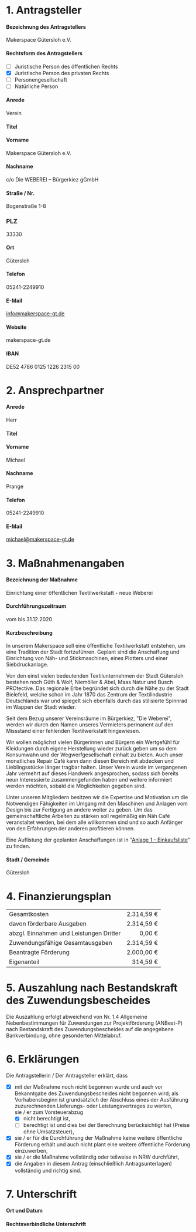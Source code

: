 # 1. Antragsteller
#### Bezeichnung des Antragstellers
Makerspace Gütersloh e.V.

#### Rechtsform des Antragstellers
- [ ] Juristische Person des öffentlichen Rechts
- [x] Juristische Person des privaten Rechts
- [ ] Personengesellschaft
- [ ] Natürliche Person

#### Anrede
Verein

#### Titel

#### Vorname
Makerspace Gütersloh e.V.

#### Nachname
c/o Die WEBEREI – Bürgerkiez gGmbH

#### Straße / Nr.
Bogenstraße 1-8

### PLZ
33330

#### Ort
Gütersloh

#### Telefon
05241-2249910

#### E-Mail
info@makerspace-gt.de

#### Website
makerspace-gt.de

#### IBAN
DE52 4786 0125 1226 2315 00

# 2. Ansprechpartner
#### Anrede
Herr

#### Titel

#### Vorname
Michael

#### Nachname
Prange

#### Telefon
05241-2249910

#### E-Mail
michael@makerspace-gt.de

# 3. Maßnahmenangaben
#### Bezeichnung der Maßnahme
Einrichtung einer öffentlichen Textilwerkstatt - neue Weberei

#### Durchführungszeitraum
vom bis 31.12.2020

#### Kurzbeschreibung
In unserem Makerspace soll eine öffentliche Textilwerkstatt entstehen, um eine Tradition der Stadt fortzuführen. Geplant sind die Anschaffung und Einrichtung von Näh- und Stickmaschinen, eines Plotters und einer Siebdruckanlage.

Von den einst vielen bedeutenden Textilunternehmen der Stadt Gütersloh bestehen noch Güth & Wolf, Niemöller & Abel, Maas Natur und Busch PROtective. Das regionale Erbe begründet sich durch die Nähe zu der Stadt Bielefeld, welche schon im Jahr 1870 das Zentrum der Textilindustrie Deutschlands war und spiegelt sich ebenfalls durch das stilisierte Spinnrad im Wappen der Stadt wieder.

Seit dem Bezug unserer Vereinsräume im Bürgerkiez, "Die Weberei", werden wir durch den Namen unseres Vermieters permanent auf den Missstand einer fehlenden Textilwerkstatt hingewiesen.

Wir wollen möglichst vielen Bürgerinnen und Bürgern ein Wertgefühl für Kleidungen durch eigene Herstellung wieder zurück geben um so dem Konsumwahn und der Wegwerfgesellschaft einhalt zu bieten. Auch unser monatliches Repair Café kann dann diesen Bereich mit abdecken und Lieblingsstücke länger tragbar halten. Unser Verein wurde im vergangenen Jahr vermehrt auf dieses Handwerk angesprochen, sodass sich bereits neun Interessierte zusammengefunden haben und weitere informiert werden möchten, sobald die Möglichkeiten gegeben sind.

Unter unseren Mitgliedern besitzen wir die Expertise und Motivation um die Notwendigen Fähigkeiten im Umgang mit den Maschinen und Anlagen vom Design bis zur Fertigung an andere weiter zu geben. Um das gemeinschaftliche Arbeiten zu stärken soll regelmäßig ein Näh Café veranstaltet werden, bei dem alle willkommen sind und so auch Anfänger von den Erfahrungen der anderen profitieren können.

Eine Auflistung der geplanten Anschaffungen ist in "[Anlage 1 - Einkaufsliste](Anlage%201%20-%20Einkaufsliste.md)" zu finden.

#### Stadt / Gemeinde
Gütersloh

# 4. Finanzierungsplan
|                                         |            |
| --------------------------------------- | ---------: |
| Gesamtkosten                            | 2.314,59 € |
| davon förderbare Ausgaben               | 2.314,59 € |
| abzgl. Einnahmen und Leistungen Dritter |     0,00 € |
| Zuwendungsfähige Gesamtausgaben         | 2.314,59 € |
| Beantragte Förderung                    | 2.000,00 € |
| Eigenanteil                             |   314,59 € |


# 5. Auszahlung nach Bestandskraft des Zuwendungsbescheides
Die Auszahlung erfolgt abweichend von Nr. 1.4 Allgemeine Nebenbestimmungen für Zuwendungen zur Projektförderung (ANBest-P) nach Bestandskraft des Zuwendungsbescheides auf die angegebene Bankverbindung, ohne gesonderten Mittelabruf.

# 6. Erklärungen
Die Antragstellerin / Der Antragsteller erklärt, dass 
  - [x] mit der Maßnahme noch nicht begonnen wurde und auch vor Bekanntgabe des Zuwendungsbescheides nicht begonnen wird; als Vorhabensbeginn ist grundsätzlich der Abschluss eines der Ausführung zuzurechnenden Lieferungs- oder Leistungsvertrages zu werten,  
  sie / er zum Vorsteuerabzug 
    - [x] nicht berechtigt ist,
    - [ ] berechtigt ist und dies bei der Berechnung berücksichtigt hat (Preise ohne Umsatzsteuer),
  - [x] sie / er für die Durchführung der Maßnahme keine weitere öffentliche Förderung erhält und auch nicht plant eine weitere öffentliche Förderung einzuwerben,
  - [x] sie / er die Maßnahme vollständig oder teilweise in NRW durchführt,
  - [x] die Angaben in diesem Antrag (einschließlich Antragsunterlagen) vollständig und richtig sind.

# 7. Unterschrift
#### Ort und Datum

#### Rechtsverbindliche Unterschrift
